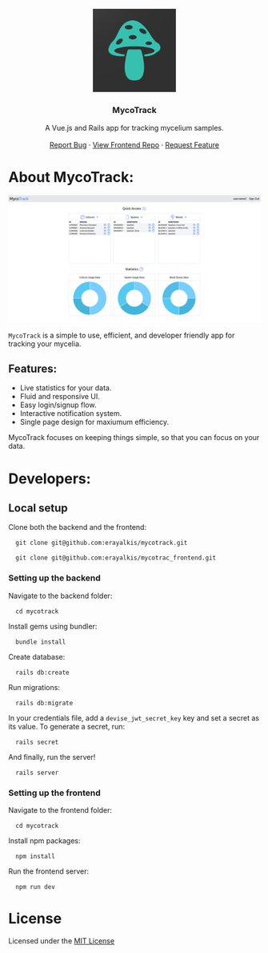 <p align="center" width="100%">
    <img width="33%" src="./logo.png">
</p>

<h3 align="center">MycoTrack</h3>

  <p align="center">
    A Vue.js and Rails app for tracking mycelium samples.
    <br />
    <br />
    <a href="https://github.com/erayalkis/mycotrack/issues">Report Bug</a>
    ·
    <a href="https://github.com/erayalkis/mycotrack_frontend">View Frontend Repo</a>
    ·
    <a href="https://github.com/erayalkis/mycotrack/issues">Request Feature</a>
  </p>

# About MycoTrack:

<img src="./screenshot01.png" />

<br />

`MycoTrack` is a simple to use, efficient, and developer friendly app for tracking your mycelia.

## Features:

- Live statistics for your data.
- Fluid and responsive UI.
- Easy login/signup flow.
- Interactive notification system.
- Single page design for maxiumum efficiency.

MycoTrack focuses on keeping things simple, so that you can focus on your data.

# Developers:

## Local setup

Clone both the backend and the frontend:

```
  git clone git@github.com:erayalkis/mycotrack.git
```

```
  git clone git@github.com:erayalkis/mycotrac_frontend.git
```

### Setting up the backend

Navigate to the backend folder:

```
  cd mycotrack
```

Install gems using bundler:

```
  bundle install
```

Create database:

```
  rails db:create
```

Run migrations:

```
  rails db:migrate
```

In your credentials file, add a `devise_jwt_secret_key` key and set a secret as its value.
To generate a secret, run:

```
  rails secret
```

And finally, run the server!

```
  rails server
```

### Setting up the frontend

Navigate to the frontend folder:

```
  cd mycotrack
```

Install npm packages:

```
  npm install
```

Run the frontend server:

```
  npm run dev
```

# License

Licensed under the [MIT License](https://github.com/erayalkis/mycotrack/blob/main/LICENSE)
